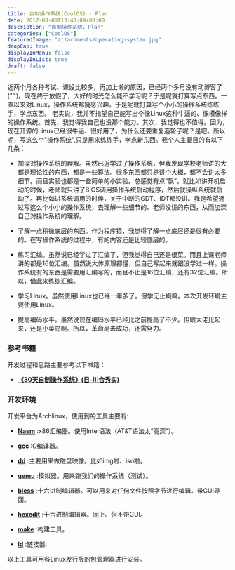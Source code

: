 ```yaml
---
title: 自制操作系统(CoolOS) - Plan
date: 2017-08-08T13:40:09+08:00
description: "自制操作系统，Plan"
categories: ["CoolOS"]
featuredImage: "attachments/operating-system.jpg"
dropCap: true
displayInMenu: false
displayInList: true
draft: false
---
```


近两个月各种考试、课设比较多，再加上懒的原因，已经两个多月没有动博客了(".")。现在终于放假了，大好的时光怎么能不学习呢？于是呢就打算写点东西。一直以来对Linux，操作系统都挺感兴趣。于是呢就打算写个小小的操作系统练练手，学点东西。
老实说，我并不指望自己能写出个像Linux这种牛逼的、像模像样的操作系统。首先，我觉得我自己也没那个能力。其次，我觉得也不值得。因为，现在开源的Linux已经很牛逼、很好用了，为什么还要重复造轮子呢？是吧。所以呢，写这么个"操作系统",只是用来练练手，学点新东西。我个人主要目的有以下几条：


<!-- more -->


- 加深对操作系统的理解。虽然已近学过了操作系统，但我发现学校老师讲的大都是理论性的东西，都是一些算法。很多东西都只是讲个大概，都不会讲太多细节。而且实验也都是一些简单的小实验。总感觉有点“飘”。就比如讲开机启动的时候，老师就只讲了BIOS调用操作系统启动程序，然后就操纵系统就启动了。再比如讲系统调用的时候，关于中断的GDT、IDT都没讲。我是希望通过写这么个小小的操作系统，去理解一些细节的、老师没讲的东西，从而加深自己对操作系统的理解。

- 了解一点稍微底层的东西。作为程序猿，我觉得了解一点底层还是很有必要的。在写操作系统的过程中，有的内容还是比较底层的。
- 练习汇编。虽然说已经学过了汇编了，但我觉得自己还是很菜。而且上课老师讲的都是16位汇编。虽然说大体原理都懂，但自己写起来就跟没学过一样。操作系统有的东西是需要用汇编写的，而且不止是16位汇编，还有32位汇编。所以，借此来练练汇编。

- 学习Linux。虽然使用Linux也已经一年多了。但学无止境嘛。本次开发环境主要使用Linux。

- 提高编码水平。虽然说现在编码水平已经比之前提高了不少。但跟大佬比起来，还是小菜鸟啊。所以，革命尚未成功，还需努力。

### 参考书籍
开发过程和思路主要参考以下书籍：

- **[《30天自制操作系统》(日-川合秀实)](https://book.douban.com/subject/11530329/)**

### 开发环境
开发平台为Archlinux，使用到的工具主要有:
- **[Nasm](http://www.nasm.us/index.php)** :x86汇编器。使用Intel语法（AT&T语法太“高深”）。

- **[gcc](https://en.wikipedia.org/wiki/GNU_Compiler_Collection)** :C编译器。

- **[dd][1]**  :主要用来做磁盘映像。比如img啦、iso啦。

- **[qemu](https://www.qemu.org/)** :模拟器。用来跑我们的操作系统（测试）。

- **[bless](https://github.com/bwrsandman/Bless)** :十六进制编辑器。可以用来对任何文件按照字节进行编辑。带GUI界面。

- **[hexedit](http://www.hexedit.com/)** :十六进制编辑器。同上。但不带GUI。

- **[make](https://www.gnu.org/software/make/)** :构建工具。

- **[ld](https://en.wikipedia.org/wiki/GNU_linker)** :链接器.

以上工具可用各Linux发行版的包管理器进行安装。

[1]: https://en.wikipedia.org/wiki/Dd_(Unix)
